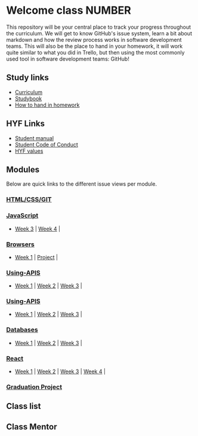 # Welcome class NUMBER

This repository will be your central place to track your progress throughout the curriculum. We will get to know GitHub's issue system, learn a bit about markdown and how the review process works in software development teams. This will also be the place to hand in your homework, it will work quite similar to what you did in Trello, but then using the most commonly used tool in software development teams: GitHub!

## Study links
- [Curriculum](https://github.com/HackYourFuture/curriculum)
- [Studybook](https://study.hackyourfuture.net)
- [How to hand in homework](./homework-handin-guide.md)

## HYF Links
- [Student manual](https://drive.google.com/file/d/1P-T72skzXP8bDTuIriEOFc5BKr4lPQgr/view?usp=sharing)
- [Student Code of Conduct](https://docs.google.com/document/d/1jEnvI359TgJiuoOpQqEsNILlpJtpx7s4_rC2OWHX-Wc/edit?usp=sharing)
- [HYF values](https://www.hackyourfuture.net/values/)

## Modules
Below are quick links to the different issue views per module.

<h3><a href="https://github.com/HackYourFuture/HTML-CSS" style="display: inline">HTML/CSS/GIT</a></h3>

<h3><a href="https://github.com/HackYourFuture/JavaScript" style="display: inline">JavaScript</a></h3>
<ul>
  <li><p>
    <a href="https://github.com/HackYourFuture/classNUMBER/issues?q=milestone%3AJavaScript+label%3AWeek3+is%3Aissue">Week 3</a> | 
    <a href="https://github.com/HackYourFuture/classNUMBER/issues?q=milestone%3AJavaScript+label%3AWeek4+is%3Aissue">Week 4</a> |
  </p></li>
</ul>

<h3><a href="https://github.com/HackYourFuture/Browsers" style="display: inline">Browsers</a></h3>
<ul>
  <li><p>
    <a href="https://github.com/HackYourFuture/classNUMBER/issues?q=milestone%3ABrowsers+label%3AWeek1+is%3Aissue">Week 1</a> |
    <a href="https://github.com/HackYourFuture/classNUMBER/issues?q=milestone%3ABrowsers+label%3AProject+is%3issue">Project</a> |
  </p></li>
</ul>

<h3><a href="https://github.com/HackYourFuture/Using-APIS" style="display: inline">Using-APIS</a></h3>
<ul>
  <li><p>
    <a href="https://github.com/HackYourFuture/classNUMBER/issues?q=milestone%3A'Using+API%27s'+label%3AWeek1+is%3Aissue">Week 1</a> |
    <a href="https://github.com/HackYourFuture/classNUMBER/issues?q=milestone%3A'Using+API%27s'+label%3AWeek2+is%3Aissue">Week 2</a> |
    <a href="https://github.com/HackYourFuture/classNUMBER/issues?q=milestone%3A'Using+API%27s'+label%3AProject+is%3Aissue">Week 3</a> |
  </p></li>
</ul>

<h3><a href="https://github.com/HackYourFuture/NodeJS" style="display: inline">Using-APIS</a></h3>
<ul>
  <li><p>
    <a href="https://github.com/HackYourFuture/classNUMBER/issues?q=milestone%3ANodeJS+label%3AWeek1+is%3Aissue">Week 1</a> |
    <a href="https://github.com/HackYourFuture/classNUMBER/issues?q=milestone%3ANodeJS+label%3AWeek2+is%3Aissue">Week 2</a> |
    <a href="https://github.com/HackYourFuture/classNUMBER/issues?q=milestone%3ANodeJS+label%3AWeek3+is%3Aissue">Week 3</a> |
  </p></li>
</ul>

<h3><a href="https://github.com/HackYourFuture/Databases" style="display: inline">Databases</a></h3>
<ul>
  <li><p>
    <a href="https://github.com/HackYourFuture/classNUMBER/issues?q=milestone%3ADatabases+label%3AWeek1+is%3Aissue">Week 1</a> |
    <a href="https://github.com/HackYourFuture/classNUMBER/issues?q=milestone%3ADatabases+label%3AWeek2+is%3Aissue">Week 2</a> |
    <a href="https://github.com/HackYourFuture/classNUMBER/issues?q=milestone%3ADatabases+label%3AWeek3+is%3Aissue">Week 3</a> |
  </p></li>
</ul>

<h3><a href="https://github.com/HackYourFuture/React" style="display: inline">React</a></h3>
<ul>
  <li><p>
    <a href="https://github.com/HackYourFuture/classNUMBER/issues?q=milestone%3AReact+label%3AWeek1+is%3Aissue">Week 1</a> |
    <a href="https://github.com/HackYourFuture/classNUMBER/issues?q=milestone%3AReact+label%3AWeek2+is%3Aissue">Week 2</a> |
    <a href="https://github.com/HackYourFuture/classNUMBER/issues?q=milestone%3AReact+label%3AWeek3+is%3Aissue">Week 3</a> |
    <a href="https://github.com/HackYourFuture/classNUMBER/issues?q=milestone%3AReact+label%3AWeek4+is%3Aissue">Week 4</a> |
  </p></li>
</ul>

<h3><a href="https://github.com/HackYourFuture/Project" style="display: inline">Graduation Project</a></h3>

## Class list


## Class Mentor